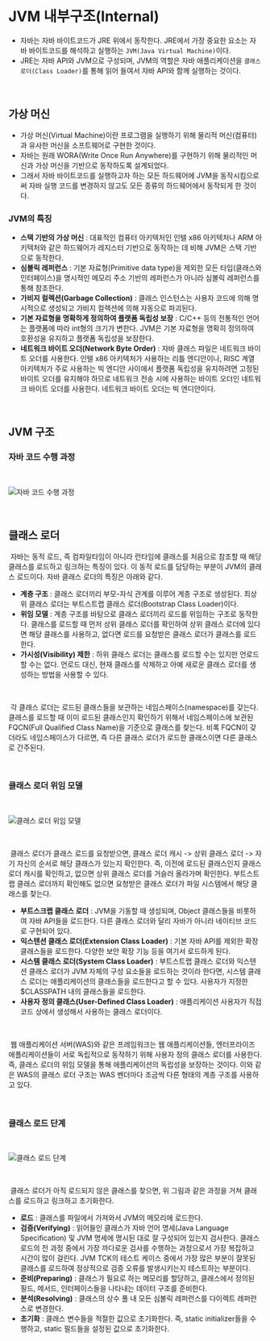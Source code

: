 # JVM 내부구조(Internal)
- 자바는 자바 바이트코드가 JRE 위에서 동작한다. JRE에서 가장 중요한 요소는 자바 바이트코드를 해석하고 실행하는 `JVM(Java Virtual Machine)`이다.
- JRE는 자바 API와 JVM으로 구성되며, JVM의 역할은 자바 애플리케이션을 `클래스 로더(Class Loader)`를 통해 읽어 들여서 자바 API와 함께 실행하는 것이다.

<br/>

## 가상 머신
- 가상 머신(Virtual Machine)이란 프로그램을 실행하기 위해 물리적 머신(컴퓨터)과 유사한 머신을 소프트웨어로 구현한 것이다.
- 자바는 원래 WORA(Write Once Run Anywhere)를 구현하기 위해 물리적인 머신과 가상 머신을 기반으로 동작하도록 설계되었다.
- 그래서 자바 바이트코드를 실행하고자 하는 모든 하드웨어에 JVM을 동작시킴으로써 자바 실행 코드를 변경하지 않고도 모든 종류의 하드웨어에서 동작되게 한 것이다.

### JVM의 특징
- **스택 기반의 가상 머신** : 대표적인 컴퓨터 아키텍처인 인텔 x86 아키텍처나 ARM 아키텍처와 같은 하드웨어가 레지스터 기반으로 동작하는 데 비해 JVM은 스택 기반으로 동작한다.
- **심볼릭 레퍼런스** : 기본 자료형(Primitive data type)을 제외한 모든 타입(클래스와 인터페이스)을 명시적인 메모리 주소 기반의 레퍼런스가 아니라 심볼릭 레퍼런스를 통해 참조한다.
- **가비지 컬렉션(Garbage Collection)** : 클래스 인스턴스는 사용자 코드에 의해 명시적으로 생성되고 가비지 컬렉션에 의해 자동으로 파괴된다.
- **기본 자료형을 명확하게 정의하여 플랫폼 독립성 보장** : C/C++ 등의 전통적인 언어는 플랫폼에 따라 int형의 크기가 변한다. JVM은 기본 자료형을 명확히 정의하여 호환성을 유지하고 플랫폼 독립성을 보장한다.
- **네트워크 바이트 오더(Network Byte Order)** : 자바 클래스 파일은 네트워크 바이트 오더를 사용한다. 인텔 x86 아키텍처가 사용하는 리틀 엔디안이나, RISC 계열 아키텍처가 주로 사용하는 빅 엔디안 사이에서 플랫폼 독립성을 유지하려면 고정된 바이트 오더를 유지해야 하므로 네트워크 전송 시에 사용하는 바이트 오더인 네트워크 바이트 오더를 사용한다. 네트워크 바이트 오더는 빅 엔디안이다.

<br/>

## JVM 구조

### 자바 코드 수행 과정

<br/>

![자바 코드 수행 과정](https://github.com/taechacode/TIL/assets/63395751/70e647f5-08d3-497a-af97-f8ab6fb11a07)

<br/>

## 클래스 로더
&nbsp;자바는 동적 로드, 즉 컴파일타임이 아니라 런타임에 클래스를 처음으로 참조할 때 해당 클래스를 로드하고 링크하는 특징이 있다. 이 동적 로드를 담당하는 부분이 JVM의 클래스 로드이다. 자바 클래스 로더의 특징은 아래와 같다.
- **계층 구조** : 클래스 로더끼리 부모-자식 관계를 이루어 계층 구조로 생성된다. 최상위 클래스 로더는 부트스트랩 클래스 로더(Bootstrap Class Loader)이다.
- **위임 모델** : 계층 구조를 바탕으로 클래스 로더끼리 로드를 위임하는 구조로 동작한다. 클래스를 로드할 때 먼저 상위 클래스 로더를 확인하여 상위 클래스 로더에 있다면 해당 클래스를 사용하고, 없다면 로드를 요청받은 클래스 로더가 클래스를 로드한다.
- **가시성(Visibility) 제한** : 하위 클래스 로더는 클래스를 로드할 수는 있지만 언로드할 수는 없다. 언로드 대신, 현재 클래스를 삭제하고 아예 새로운 클래스 로더를 생성하는 방법을 사용할 수 있다.

<br/>

&nbsp;각 클래스 로더는 로드된 클래스들을 보관하는 네임스페이스(namespace)를 갖는다. 클래스를 로드할 때 이미 로드된 클래스인지 확인하기 위해서 네임스페이스에 보관된 FQCN(Full Qualified Class Name)을 기준으로 클래스를 찾는다. 비록 FQCN이 갖더라도 네임스페이스가 다르면, 즉 다른 클래스 로더가 로드한 클래스이면 다른 클래스로 간주된다.

<br/>

### 클래스 로더 위임 모델

<br/>

![클래스 로더 위임 모델](https://github.com/taechacode/TIL/assets/63395751/8bb1ec91-495c-4106-9828-0ae372d95a30)

<br/>

&nbsp;클래스 로더가 클래스 로드를 요청받으면, 클래스 로더 캐시 -> 상위 클래스 로더 -> 자기 자신의 순서로 해당 클래스가 있는지 확인한다. 즉, 이전에 로드된 클래스인지 클래스 로더 캐시를 확인하고, 없으면 상위 클래스 로더를 거슬러 올라가며 확인한다. 부트스트랩 클래스 로더까지 확인해도 없으면 요청받은 클래스 로더가 파일 시스템에서 해당 클래스를 찾는다.

- **부트스크랩 클래스 로더** : JVM을 기동할 때 생성되며, Object 클래스들을 비롯하여 자바 API들을 로드한다. 다른 클래스 로더와 달리 자바가 아니라 네이티브 코드로 구현되어 있다.
- **익스텐션 클래스 로더(Extension Class Loader)** : 기본 자바 API를 제외한 확장 클래스들을 로드한다. 다양한 보안 확장 기능 등을 여기서 로드하게 된다.
- **시스템 클래스 로더(System Class Loader)** : 부트스트랩 클래스 로더와 익스텐션 클래스 로더가 JVM 자체의 구성 요소들을 로드하는 것이라 한다면, 시스템 클래스 로더는 애플리케이션의 클래스들을 로드한다고 할 수 있다. 사용자가 지정한 $CLASSPATH 내의 클래스들을 로드한다.
- **사용자 정의 클래스(User-Defined Class Loader)** : 애플리케이션 사용자가 직접 코드 상에서 생성해서 사용하는 클래스 로더이다.

<br/>

&nbsp;웹 애플리케이션 서버(WAS)와 같은 프레임워크는 웹 애플리케이션들, 엔터프라이즈 애플리케이션들이 서로 독립적으로 동작하기 위해 사용자 정의 클래스 로더를 사용한다. 즉, 클래스 로더의 위임 모델을 통해 애플리케이션의 독립성을 보장하는 것이다. 이와 같은 WAS의 클래스 로더 구조는 WAS 벤더마다 조금씩 다른 형태의 계층 구조를 사용하고 있다.

<br/>

### 클래스 로드 단계

<br/>

![클래스 로드 단계](https://github.com/taechacode/TIL/assets/63395751/7f7b4757-fcbe-4f4d-a007-5dca6cdf2bba)

<br/>

&nbsp;클래스 로더가 아직 로드되지 않은 클래스를 찾으면, 위 그림과 같은 과정을 거쳐 클래스를 로드하고 링크하고 초기화한다.

- **로드** : 클래스를 파일에서 가져와서 JVM의 메모리에 로드한다.
- **검증(Verifying)** : 읽어들인 클래스가 자바 언어 명세(Java Language Specification) 및 JVM 명세에 명시된 대로 잘 구성되어 있는지 검사한다. 클래스 로드의 전 과정 중에서 가장 까다로운 검사를 수행하는 과정으로서 가장 복잡하고 시간이 많이 걸린다. JVM TCK의 테스트 케이스 중에서 가장 많은 부분이 잘못된 클래스를 로드하여 정상적으로 검증 오류를 발생시키는지 테스트하는 부분이다.
- **준비(Preparing)** : 클래스가 필요로 하는 메모리를 할당하고, 클래스에서 정의된 필드, 메서드, 인터페이스들을 나타내는 데이터 구조를 준비한다.
- **분석(Resolving)** : 클래스의 상수 풀 내 모든 심볼릭 레퍼런스를 다이렉트 레퍼런스로 변경한다.
- **초기화** : 클래스 변수들을 적절한 값으로 초기화한다. 즉, static initializer들을 수행하고, static 필드들을 설정된 값으로 초기화한다.
